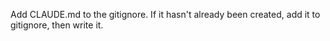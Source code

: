 Add CLAUDE.md to the gitignore. If it hasn't already been created, add it to gitignore, then write it.